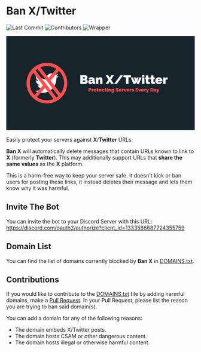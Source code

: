 # Ban X/Twitter

![Last Commit](https://img.shields.io/github/last-commit/ScytedTV-Studios/BanX) ![Contributors](https://img.shields.io/github/contributors/ScytedTV-Studios/BanX) ![Wrapper](https://img.shields.io/badge/wrapper-discord.js-8A2BE2)

![Ban X - Banner](https://github.com/ScytedTV-Studios/BanX/blob/master/Branding/Ban%20X_Twitter%20-%20GitHub%20Preview.jpg?raw=true)

Easily protect your servers against **X**/**Twitter** URLs.

**Ban X** will automatically delete messages that contain URLs known to link to **X** (formerly **Twitter**). This may additionally support URLs that **share the same values** as the **X** platform.

This is a harm-free way to keep your server safe. It doesn't kick or ban users for posting these links, it instead deletes their message and lets them know why it was harmful.

## Invite The Bot

You can invite the bot to your Discord Server with this URL: https://discord.com/oauth2/authorize?client_id=1333586687724355759

## Domain List

You can find the list of domains currently blocked by **Ban X** in [DOMAINS.txt](https://github.com/ScytedTV-Studios/BanX/blob/master/DOMAINS.txt).

## Contributions

If you would like to contribute to the [DOMAINS.txt](https://github.com/ScytedTV-Studios/BanX/blob/master/DOMAINS.txt) file by adding harmful domains, make a [Pull Request](https://github.com/ScytedTV-Studios/BanX/pulls). In your Pull Request, please list the reason you are trying to ban said domain(s).

You can add a domain for any of the following reasons:
- The domain embeds X/Twitter posts.
- The domain hosts CSAM or other dangerous content.
- The domain hosts illegal or otherwise harmful content.

